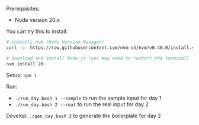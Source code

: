 Prerequisites:
- Node version 20.x

You can try this to install:
```bash
# installs nvm (Node Version Manager)
curl -o- https://raw.githubusercontent.com/nvm-sh/nvm/v0.40.0/install.sh | bash

# download and install Node.js (you may need to restart the terminal)
nvm install 20
```

Setup: `npm i`

Run: 
- `./run_day.bash 1 --sample` to run the sample input for day 1
- `./run_day.bash 2 --real` to run the real input for day 2

Develop: `./gen_day.bash 2` to generate the boilerplate for day 2